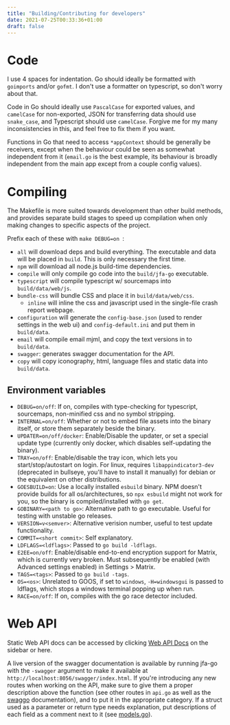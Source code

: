 ```yaml
---
title: "Building/Contributing for developers"
date: 2021-07-25T00:33:36+01:00
draft: false
---
```

# Code
I use 4 spaces for indentation. Go should ideally be formatted with `goimports` and/or `gofmt`. I don't use a formatter on typescript, so don't worry about that.

Code in Go should ideally use `PascalCase` for exported values, and `camelCase` for non-exported, JSON for transferring data should use `snake_case`, and Typescript should use `camelCase`. Forgive me for my many inconsistencies in this, and feel free to fix them if you want.

Functions in Go that need to access `*appContext` should be generally be receivers, except when the behaviour could be seen as somewhat independent from it (`email.go` is the best example, its behaviour is broadly independent from the main app except from a couple config values).


# Compiling

The Makefile is more suited towards development than other build methods, and provides separate build stages to speed up compilation when only making changes to specific aspects of the project.

Prefix each of these with `make DEBUG=on `:
* `all` will download deps and build everything. The executable and data will be placed in `build`. This is only necessary the first time.
* `npm` will download all node.js build-time dependencies.
* `compile` will only compile go code into the `build/jfa-go` executable.
* `typescript` will compile typescript w/ sourcemaps into `build/data/web/js`.
* `bundle-css` will bundle CSS and place it in `build/data/web/css`.
  * `inline` will inline the css and javascript used in the single-file crash report webpage.
* `configuration` will generate the `config-base.json` (used to render settings in the web ui) and `config-default.ini` and put them in `build/data`.
* `email` will compile email mjml, and copy the text versions in to `build/data`.
* `swagger`: generates swagger documentation for the API.
* `copy` will copy iconography, html, language files and static data into `build/data`.

## Environment variables

* `DEBUG=on/off`: If on, compiles with type-checking for typescript, sourcemaps, non-minified css and no symbol stripping.
* `INTERNAL=on/off`: Whether or not to embed file assets into the binary itself, or store them separately beside the binary.
* `UPDATER=on/off/docker`: Enable/Disable the updater, or set a special update type (currently only docker, which disables self-updating the binary).
* `TRAY=on/off`: Enable/disable the tray icon, which lets you start/stop/autostart on login. For linux, requires `libappindicator3-dev` (deprecated in bullseye, you'll have to install it manually) for debian or the equivalent on other distributions.
* `GOESBUILD=on`: Use a locally installed `esbuild` binary. NPM doesn't provide builds for all os/architectures, so `npx esbuild` might not work for you, so the binary is compiled/installed with `go get`.
* `GOBINARY=<path to go>`: Alternative path to go executable. Useful for testing with unstable go releases.
* `VERSION=v<semver>`: Alternative verision number, useful to test update functionality.
* `COMMIT=<short commit>`: Self explanatory.
* `LDFLAGS=<ldflags>`: Passed to `go build -ldflags`.
* `E2EE=on/off`: Enable/disable end-to-end encryption support for Matrix, which is currently very broken. Must subsequently be enabled (with Advanced settings enabled) in Settings > Matrix.
* `TAGS=<tags>`: Passed to `go build -tags`.
* `OS=<os>`: Unrelated to GOOS, if set to `windows`, `-H=windowsgui` is passed to ldflags, which stops a windows terminal popping up when run.
* `RACE=on/off`: If on, compiles with the go race detector included.

# Web API

Static Web API docs can be accessed by clicking [Web API Docs](https://api.jfa-go.com) on the sidebar or here.

A live version of the swagger documentation is available by running jfa-go with the `-swagger` argument to make it available at `http://localhost:8056/swagger/index.html`. If you're introducing any new routes when working on the API, make sure to give them a proper description above the function (see other routes in `api.go` as well as the [swaggo](https://github.com/swaggo/swag) documentation), and to put it in the appropriate category. If a struct used as a parameter or return type needs explanation, put descriptions of each field as a comment next to it (see [models.go](https://github.com/hrfee/jfa-go/blob/main/models.go)).
